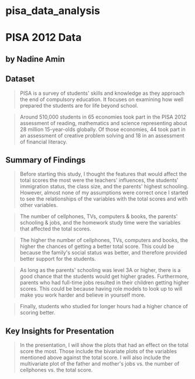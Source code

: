 # pisa_data_analysis
# PISA 2012 Data 
## by Nadine Amin   


## Dataset  

> PISA is a survey of students' skills and knowledge as they approach the end of compulsory education. It focuses on examining how well prepared the students are for life beyond school.

> Around 510,000 students in 65 economies took part in the PISA 2012 assessment of reading, mathematics and science representing about 28 million 15-year-olds globally. Of those economies, 44 took part in an assessment of creative problem solving and 18 in an assessment of financial literacy.   


## Summary of Findings  

> Before starting this study, I thought the features that would affect the total scores the most were the teachers' influences, the students' immigration status, the class size, and the parents' highest schooling. However, almost none of my assumptions were correct once I started to see the relationships of the variables with the total scores and with other variables.  

> The number of cellphones, TVs, computers &amp; books, the parents' schooling &amp; jobs, and the homework study time were the variables that affected the total scores.  

> The higher the number of cellphones, TVs, computers and books, the higher the chances of getting a better total score. This could be because the family's social status was better, and therefore provided better support for the students.

> As long as the parents' schooling was level 3A or higher, there is a good chance that the students would get higher grades. Furthermore, parents who had full-time jobs resulted in their children getting higher scores. This could be because having role models to look up to will make you work harder and believe in yourself more.  
 
> Finally, students who studied for longer hours had a higher chance of scoring better.   


## Key Insights for Presentation  

> In the presentation, I will show the plots that had an effect on the total score the most. Those include the bivariate plots of the variables mentioned above against the total score. I will also include the multivariate plot of the father and mother's jobs vs. the number of cellphones vs. the total score.
